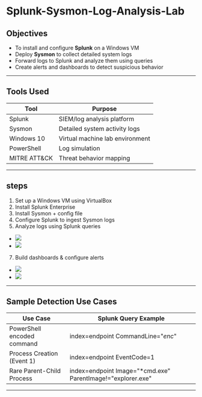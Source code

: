# Splunk-Sysmon-Log-Analysis-Lab

##  Objectives

- To install and configure **Splunk** on a Windows VM
- Deploy **Sysmon** to collect detailed system logs
- Forward logs to Splunk and analyze them using queries
- Create alerts and dashboards to detect suspicious behavior

---

##  Tools Used

| Tool      | Purpose                        |
|-----------|--------------------------------|
| Splunk    | SIEM/log analysis platform     |
| Sysmon    | Detailed system activity logs  |
| Windows 10| Virtual machine lab environment|
| PowerShell| Log simulation                 |
| MITRE ATT&CK| Threat behavior mapping      |

---

## steps

1. Set up a Windows VM using VirtualBox
2. Install Splunk Enterprise 
3. Install Sysmon + config file
4. Configure Splunk to ingest Sysmon logs
5. Analyze logs using Splunk queries
-  ![](./search1)
-  ![](./search)
7. Build dashboards & configure alerts
- ![](./Alerts)
- ![](,/Dashboard)

---

##  Sample Detection Use Cases

| Use Case                    | Splunk Query Example |
|-----------------------------|----------------------|
| PowerShell encoded command  | index=endpoint CommandLine="*enc*" |
| Process Creation (Event 1)  | index=endpoint EventCode=1 |
| Rare Parent-Child Process   | index=endpoint Image="*cmd.exe" ParentImage!="explorer.exe" |

---
